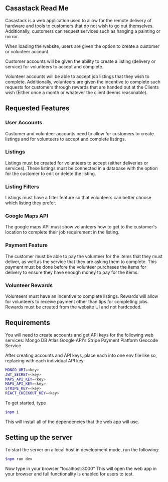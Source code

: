 ## Casastack Read Me 

Casastack is a web application used to allow for the remote delivery of hardware and tools to customers that do not wish to go out themselves. Additionally, customers can request services such as hanging a painting or mirror.

When loading the website, users are given the option to create a customer or volunteer account.

Customer accounts will be given the ability to create a listing (delivery or service) for volunteers to accept and complete.

Volunteer accounts will be able to accept job listings that they wish to complete. Additionally, volunteers are given the incentive to complete such requests for customers through rewards that are handed out at the Clients wish (Either once a month or whatever the client deems reasonable).

## Requested Features
### User Accounts
Customer and volunteer accounts need to allow for customers to create listings and for volunteers to accept and complete listings.

### Listings
Listings must be created for volunteers to accept (either deliveries or services). These listings must be connected in a database with the option for the customer to edit or delete the listing.

### Listing Filters
Listings must have a filter feature so that volunteers can better choose which listing they prefer.

### Google Maps API
The google maps API must show volunteers how to get to the customer's location to complete their job requirement in the listing.

### Payment Feature
The customer must be able to pay the volunteer for the items that they must deliver, as well as the service that they are asking them to complete. This payment must be done before the volunteer purchases the items for delivery to ensure they have enough money to pay for the items.

### Volunteer Rewards
Volunteers must have an incentive to complete listings. Rewards will allow for volunteers to receive payment other than tips for completing jobs. Rewards must be created from the website UI and not hardcoded.

## Requirements
You will need to create accounts and get API keys for the following web services:
Mongo DB Atlas
Google API's
Stripe Payment Platform
Geocode Service

After creating accounts and API keys, place each into one env file like so, replacing <key> with each individual API key:
```bash
MONGO_URI=<key>
JWT_SECRET=<key>
MAPS_API_KEY=<key>
MAPS_API_KEY=<key>
STRIPE_KEY=<key>
REACT_CHECKOUT_KEY=<key>
```

To get started, type
```bash
$npm i
```
This will install all of the dependencies that the web app will use.


## Setting up the server

To start the server on a local host in development mode, run the following:
```bash
$npm run dev
```
Now type in your browser "localhost:3000"
This will open the web app in your browser and full functionality is enabled for users to test.
